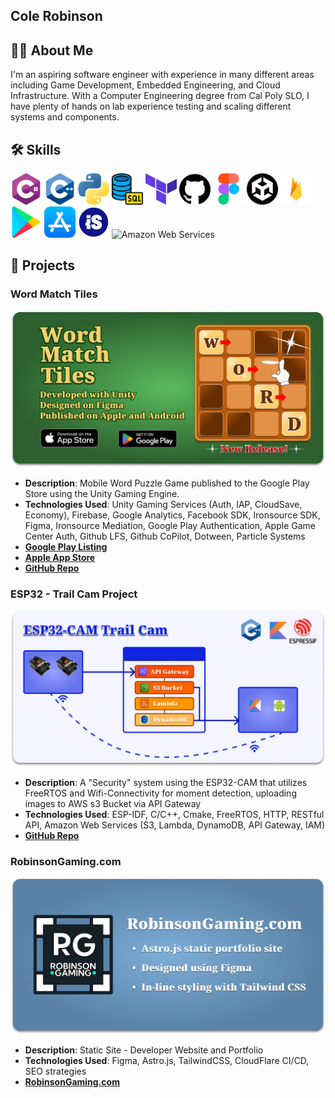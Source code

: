 
## Cole Robinson

## 👨‍💻 About Me
I'm an aspiring software engineer with experience in many different areas including Game Development, Embedded Engineering, and Cloud Infrastructure. With a Computer Engineering degree from Cal Poly SLO, I have plenty of hands on lab experience testing and scaling different systems and components. 

## 🛠 Skills
<p> 

<img src="/Assets/c-sharp.png" width="50" height="50" alt="C#">
<img src="/Assets/c-.png" width="50" height="50" alt="C++">
<img src="/Assets/python.png" width="50" height="50" alt="Python">
<img src="/Assets/sql.png" width="50" height="50" alt="SQL">
<img src="/Assets/terraform.png" width="50" height="50" alt="Terraform">
<img src="/Assets/github.png" width="50" height="50" alt="Github">
<img src="/Assets/figma.png" width="50" height="50" alt="Figma">
<img src="/Assets/unity.png" width="50" height="50" alt="Unity">
<img src="/Assets/firebase.png" width="50" height="50" alt="Firebase">
<img src="/Assets/google-play.png" width="50" height="50" alt="Google Play">
<img src="/Assets/app-store.png" width="50" height="50" alt="iOS">
<img src="/Assets/ironsource.jpg" width="50" height="50" alt="IronSource">
<img src="/Assets/aws.png>" width="50" height="50"
 alt="Amazon Web Services">
</p>

## 🚀 Projects

### Word Match Tiles
<p>
  <img src="/Assets/word-match-tiles-feature-graphic.png" alt="Word Match Tiles" style="width: 512px; height: 250px; object-fit: cover;">
</p>

- **Description**: Mobile Word Puzzle Game published to the Google Play Store using the Unity Gaming Engine. 
- **Technologies Used**: Unity Gaming Services (Auth, IAP, CloudSave, Economy), Firebase, Google Analytics, Facebook SDK, Ironsource SDK, Figma, Ironsource Mediation, Google Play Authentication, Apple Game Center Auth, Github LFS, Github CoPilot, Dotween, Particle Systems
- **[Google Play Listing](https://play.google.com/store/apps/details?id=com.robinson.wordmatchtiles)**
- **[Apple App Store](https://apps.apple.com/us/app/word-match-tiles/id6477621209)**
- **[GitHub Repo](https://github.com/crobin27/WordMatchTiles-Public)**


### ESP32 - Trail Cam Project
<p>
  <img src="/Assets/ESP32.png" alt="ESP32 graphic" style="width: 512px; height: 250px; object-fit: cover;">
</p>

- **Description**: A "Security" system using the ESP32-CAM that utilizes FreeRTOS and Wifi-Connectivity for moment detection, uploading images to AWS s3 Bucket via API Gateway
- **Technologies Used**: ESP-IDF, C/C++, Cmake, FreeRTOS, HTTP, RESTful API, Amazon Web Services (S3, Lambda, DynamoDB, API Gateway, IAM) 
- **[GitHub Repo](https://github.com/crobin27/trail-cam-esp32)**
  
### RobinsonGaming.com
<p>
  <img src="/Assets/robinson-gaming-feature-graphic.png" alt="RobinsonGaming.com" style="width: 512px; height: 250px; object-fit: cover;">
</p>

- **Description**: Static Site - Developer Website and Portfolio
- **Technologies Used**: Figma, Astro.js, TailwindCSS, CloudFlare CI/CD, SEO strategies
- **[RobinsonGaming.com](https://www.robinsongaming.com)**
